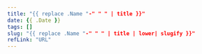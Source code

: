 ```yaml
---
title: "{{ replace .Name "-" " " | title }}"
date: {{ .Date }}
tags: []
slug: "{{ replace .Name "-" " " | title | lower| slugify }}"
refLink: "URL"
---
```



